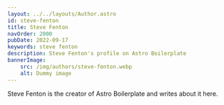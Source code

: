 ```yaml
---
layout: ../../layouts/Author.astro
id: steve-fenton
title: Steve Fenton
navOrder: 2000
pubDate: 2022-09-17
keywords: steve fenton
description: Steve Fenton's profile on Astro Boilerplate
bannerImage:
    src: /img/authors/steve-fenton.webp
    alt: Dummy image
---
```


Steve Fenton is the creator of Astro Boilerplate and writes about it here.